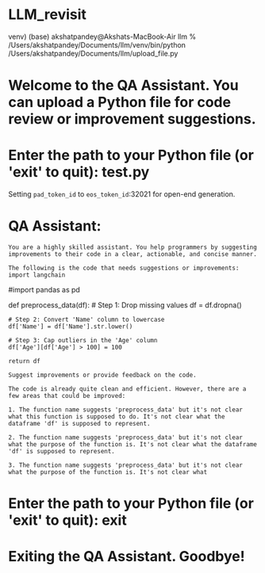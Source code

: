 # LLM_revisit
venv) (base) akshatpandey@Akshats-MacBook-Air llm % /Users/akshatpandey/Documents/llm/venv/bin/python /Users/akshatpandey/Documents/llm/upload_file.py

# Welcome to the QA Assistant. You can upload a Python file for code review or improvement suggestions.

# Enter the path to your Python file (or 'exit' to quit): test.py


Setting `pad_token_id` to `eos_token_id`:32021 for open-end generation.
# QA Assistant: 
    You are a highly skilled assistant. You help programmers by suggesting improvements to their code in a clear, actionable, and concise manner.

    The following is the code that needs suggestions or improvements:
    import langchain

#import pandas as pd

def preprocess_data(df):
    # Step 1: Drop missing values
    df = df.dropna()
    
    # Step 2: Convert 'Name' column to lowercase
    df['Name'] = df['Name'].str.lower()
    
    # Step 3: Cap outliers in the 'Age' column
    df['Age'][df['Age'] > 100] = 100
    
    return df

    Suggest improvements or provide feedback on the code.
    
    The code is already quite clean and efficient. However, there are a few areas that could be improved:

    1. The function name suggests 'preprocess_data' but it's not clear what this function is supposed to do. It's not clear what the dataframe 'df' is supposed to represent.

    2. The function name suggests 'preprocess_data' but it's not clear what the purpose of the function is. It's not clear what the dataframe 'df' is supposed to represent.

    3. The function name suggests 'preprocess_data' but it's not clear what the purpose of the function is. It's not clear what
# Enter the path to your Python file (or 'exit' to quit): exit
# Exiting the QA Assistant. Goodbye!
